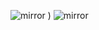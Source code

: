 
![mirror](https://github.com/CarlosRodriguess/ERCF-M/assets/28500698/17016156-96b9-4242-ad9f-21a9a78ffbb8)
)
![mirror]()
